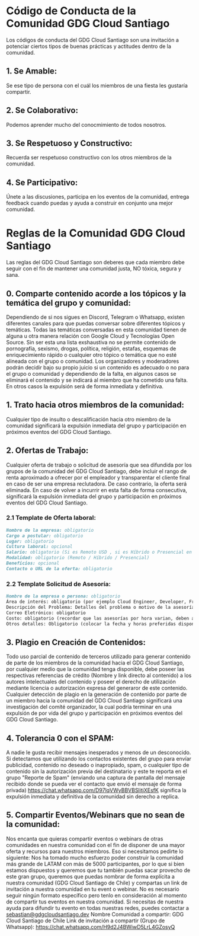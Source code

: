 # Código de Conducta de la Comunidad GDG Cloud Santiago

Los códigos de conducta del GDG Cloud Santiago son una invitación a potenciar ciertos tipos de buenas prácticas y actitudes dentro de la comunidad.

## 1. Se Amable:

Se ese tipo de persona con el cuál los miembros de una fiesta les gustaría compartir.

## 2. Se Colaborativo:

Podemos aprender mucho del conocmimiento de todos nosotros.

## 3. Se Respetuoso y Constructivo:

Recuerda ser respetuoso constructivo con los otros miembros de la comunidad.

## 4. Se Participativo:

Únete a las discusiones, participa en los eventos de la comunidad, entrega feedback cuando puedas y ayuda a construir en conjunto una mejor comunidad.

# Reglas de la Comunidad GDG Cloud Santiago

Las reglas del GDG Cloud Santiago son deberes que cada miembro debe seguir con el fin de mantener una comunidad justa, NO tóxica, segura y sana.

## 0. Comparte contenido acorde a los tópicos y la temática del grupo y comunidad:
Dependiendo de si nos sigues en Discord, Telegram o Whatsapp, existen diferentes canales para que puedas conversar sobre diferentes tópicos y temáticas.
Todas las temáticas conversadas en esta comunidad tienen de alguna u otra manera relación con Google Cloud y Tecnologías Open Source.
Sin ser esta una lista exshaustiva no se permite contenido de pornografía, sexismo, drogas, política, religión, estafas, esquemas de enriquecimiento rápido o cualquier otro tópico o temática que no esté alineada con el grupo o comunidad.
Los organizadores y moderadores podrán decidir bajo su propio juicio si un contenido es adecuado o no para el grupo o comunidad y dependiendo de la falta, en algunos casos se eliminará el contenido y se indicará al miembro que ha cometido una falta. En otros casos la expulsión será de forma inmediata y definitiva.

## 1. Trato hacia otros miembros de la comunidad:

Cualquier tipo de insulto o descalificación hacia otro miembro de la comunidad significará la expulsión inmediata del grupo y participación en próximos eventos del GDG Cloud Santiago.

## 2. Ofertas de Trabajo:

Cualquier oferta de trabajo  o solicitud de asesoría que sea difundida por los grupos de la comunidad del GDG Cloud Santiago, debe incluir el rango de renta aproximado a ofrecer por el empleador y transparentar el cliente final en caso de ser una empresa reclutadora. De caso contrario, la oferta será eliminada. En caso de volver a incurrir en esta falta de forma consecutiva, significará la expulsión inmediata del grupo y participación en próximos eventos del GDG Cloud Santiago. 

### 2.1 Template de Oferta laboral:

```markdown 
Nombre de la empresa: obligatorio
Cargo a postular: obligatorio
Lugar: obligatorio
Cultura laboral: opcional
Salario: obligatorio (Si es Remoto USD , si es Híbrido o Presencial en Moneda Local)
Modalidad: obligatorio (Remoto / Híbrido / Presencial)
Beneficios: opcional
Contacto o URL de la oferta: obligatorio
```

### 2.2 Template Solicitud de Asesoría:

```markdown
Nombre de la empresa o persona: obligatorio
Área de interés: obligatorio (por ejemplo Cloud Engineer, Developer, Frontend etc)
Descripción del Problema: Detalles del problema o motivo de la asesoría.
Correo Eletrónico: obligatorio
Costo: obligatorio (recordar que las asesorías por hora varian, deben aportar una base 20$/hour)
Otros detalles: Obligatorio (colocar la fecha y horas preferidas disponibles, otros detalles que quieran compartir.)
```

## 3. Plagio en Creación de Contenidos:

Todo uso parcial de contenido de terceros utilizado para generar contenido de parte de los miembros de la comunidad hacia el GDG Cloud Santiago, por cualquier medio que la comunidad tenga disponible, debe poseer las respectivas referencias de crédito (Nombre y link directo al contenido) a los autores intelectuales del contenido y poseer el derecho de utilización mediante licencia o autorización expresa del generaror de este contenido.
Cualquier detección de plagio en la generación de contenido por parte de un miembro hacia la comunidad del GDG Cloud Santiago significará una investigación del comíté organizador, la cual podría terminar en una expulsión de por vida del grupo y participación en próximos eventos del GDG Cloud Santiago.

## 4. Tolerancia 0 con el SPAM:

A nadie le gusta recibir mensajes inesperados y menos de un desconocido. Si detectamos que utilizando los contactos existentes del grupo para envíar publicidad, contenido no deseado o inapropiado, spam, o cualquier tipo de contenido sin la autorización previa del destinatario y este te reporta en el grupo "Reporte de Spam" (enviando una captura de pantalla del mensaje recibido donde se pueda ver el contacto que envió el mensaje de forma privada) https://chat.whatsapp.com/D97lqVWyBBVBSlitjXEsfK significa la expulsión inmediata y definitiva de la comunidad sin derecho a replica.

## 5. Compartir Eventos/Webinars que no sean de la comunidad:

Nos encanta que quieras compartir eventos o webinars de otras comunidades en nuestra comunidad con el fin de disponer de una mayor oferta y recursos para nuestros miembros.
Eso si necesitamos pedirte lo siguiente:
Nos ha tomado mucho esfuerzo poder construir la comunidad más grande de LATAM con más de 5000 participantes, por lo que si bien estamos dispuestos y queremos que tu también puedas sacar provecho de este gran grupo, queremos que puedas nombrar de forma explícita a nuestra comunidad (GDG Cloud Santiago de Chile) y compartas un link de invitación a nuestra comunidad en tu event o webinar. No es necesario seguir ningún formato específico pero tenlo en consideración al momento de compartir tus eventos en nuestra comunidad.
Si necesitas de nuestra ayuda para difundir tu evento en todas nuestras redes, puedes contactar a sebastian@gdgcloudsantiago.dev
Nombre Comunidad a compartir: GDG Cloud Santiago de Chile
Link de invitación a compartir (Grupo de Whatsapp): https://chat.whatsapp.com/H9d2J4BWiwD5LrL4GZosyQ

